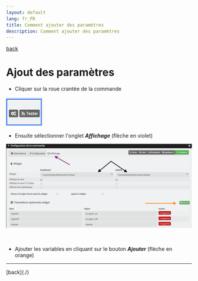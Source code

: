 ```yaml
---
layout: default
lang: fr_FR
title: Comment ajouter des paramètres
description: Comment ajouter des paramètres
---
```

[back](./)
# Ajout des paramètres
* Cliquer sur la roue crantée de la commande
<p><img src="../img/help/config_roue.png" alt="Roue Crantée" width="100"/></p>

* Ensuite sélectionner l'onglet <b><i>Affichage</i></b> (flèche en violet)<br/>
<p><img src="../img/help/config_onglet_affichage_action.png" alt="Onglet Affichage" width="700" /></p><br/>

* Ajouter les variables en cliquant sur le bouton <b><i>Ajouter</i></b> (flèche en orange)<br/>

<hr />
[back](./)